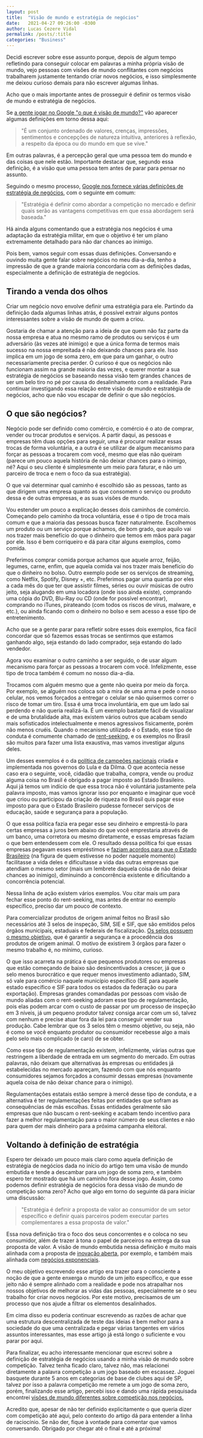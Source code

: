```yaml
---
layout: post
title:  "Visão de mundo e estratégia de negócios"
date:   2021-04-27 09:26:00 -0300
author: Lucas Cezere Vidal
permalink: /posts/:title
categories: "Business"
---
```

Decidi escrever sobre esse assunto porque, depois de algum tempo refletindo para conseguir colocar em palavras a minha própria visão de mundo, vejo pessoas com visões de mundo conflitantes com negócios trabalharem justamente tentando criar novos negócios, e isso simplesmente me deixou curioso demais para não escrever algumas linhas.

Acho que o mais importante antes de prosseguir é definir os termos visão de mundo e estratégia de negócios.

Se [a gente jogar no Google "o que é visão de mundo?"](https://www.google.com/search?q=o+que+%C3%A9+vis%C3%A3o+de+mundo&oq=o+que+%C3%A9+vis%C3%A3o+de+mundo&aqs=chrome..69i57j69i60.5027j0j1&sourceid=chrome&ie=UTF-8) vão aparecer algumas definições em torno dessa aqui:
>"É um conjunto ordenado de valores, crenças, impressões, sentimentos e concepções de natureza intuitiva, anteriores à reflexão, a respeito da época ou do mundo em que se vive."

Em outras palavras, é a percepção geral que uma pessoa tem do mundo e das coisas que nele estão. Importante destacar que, segundo essa definição, é a visão que uma pessoa tem antes de parar para pensar no assunto.

Seguindo o mesmo processo, [Google nos fornece várias definições de estratégia de negócios](https://www.google.com/search?q=estrat%C3%A9gia+de+neg%C3%B3cio&oq=estrat%C3%A9gia+de+neg%C3%B3cio&aqs=chrome.0.69i59j69i61.3621j0j1&sourceid=chrome&ie=UTF-8), com o seguinte em comum:
>"Estratégia é definir como abordar a competição no mercado e definir quais serão as vantagens competitivas em que essa abordagem será baseada."

Há ainda alguns comentando que a estratégia nos negócios é uma adaptação da estratégia militar, em que o objetivo é ter um plano extremamente detalhado para não dar chances ao inimigo.

Pois bem, vamos seguir com essas duas definições. Conversando e ouvindo muita gente falar sobre negócios no meu dia-a-dia, tenho a impressão de que a grande maioria concordaria com as definições dadas, especialmente a definição de estratégia de negócios.

## Tirando a venda dos olhos

Criar um negócio novo envolve definir uma estratégia para ele. Partindo da definição dada algumas linhas atrás, é possível extrair alguns pontos interessantes sobre a visão de mundo de quem a criou.

Gostaria de chamar a atenção para a ideia de que quem não faz parte da nossa empresa e atua no mesmo ramo de produtos ou serviços é um adversário (às vezes até inimigo) e que a única forma de termos mais sucesso na nossa empreitada é não deixando chances para ele. Isso implica em um jogo de soma zero, em que para um ganhar, o outro necessariamente precisa perder. O curioso é que os negócios não funcionam assim na grande maioria das vezes, e querer montar a sua estratégia de negócios se baseando nessa visão tem grandes chances de ser um belo tiro no pé por causa do desalinhamento com a realidade. Para continuar investigando essa relação entre visão de mundo e estratégia de negócios, acho que não vou escapar de definir o que são negócios.

## O que são negócios?

Negócio pode ser definido como comércio, e comércio é o ato de comprar, vender ou trocar produtos e serviços. A partir daqui, as pessoas e empresas têm duas opções para seguir, uma é procurar realizar essas trocas de forma voluntária, e a outra é se utilizar de algum mecanismo para forçar as pessoas a trocarem com você, mesmo que elas não queiram (parece um pouco aquela história de não deixar chances para o inimigo, né? Aqui o seu cliente é simplesmente um meio para faturar, e não um parceiro de troca e nem o foco da sua estratégia).

O que vai determinar qual caminho é escolhido são as pessoas, tanto as que dirigem uma empresa quanto as que consomem o serviço ou produto dessa e de outras empresas, e  as suas visões de mundo.

Vou estender um pouco a explicação desses dois caminhos de comércio. Começando pelo caminho da troca voluntária, esse é o tipo de troca mais comum e que a maioria das pessoas busca fazer naturalmente. Escolhemos um produto ou um serviço porque achamos, de bom grado, que aquilo vai nos trazer mais benefício do que o dinheiro que temos em mãos para pagar por ele. Isso é bem corriqueiro e dá para citar alguns exemplos, como comida.

Preferimos comprar comida porque achamos que aquele arroz, feijão, legumes, carne, enfim, que aquela comida vai nos trazer mais benefício do que o dinheiro no bolso. Outro exemplo pode ser os serviços de streaming, como Netflix, Spotify, Disney +, etc. Preferimos pagar uma quantia por eles a cada mês do que ter que assistir filmes, séries ou ouvir músicas de outro jeito, seja alugando em uma locadora (onde isso ainda existe), comprando uma cópia do DVD, Blu-Ray ou CD (onde for possível encontrar), comprando no iTunes, pirateando (com todos os riscos de vírus, malware, e etc.), ou ainda ficando com o dinheiro no bolso e sem acesso a esse tipo de entretenimento.

Acho que se a gente parar para refletir sobre esses dois exemplos, fica fácil concordar que só fazemos essas trocas se sentirmos que estamos ganhando algo, seja estando do lado comprador, seja estando do lado vendedor.

Agora vou examinar o outro caminho a ser seguido, o de usar algum mecanismo para forçar as pessoas a trocarem com você. Infelizmente, esse tipo de troca também é comum no nosso dia-a-dia.

Trocamos com alguém mesmo que a gente não queira por meio da força. Por exemplo, se alguém nos coloca sob a mira de uma arma e pede o nosso celular, nos vemos forçados a entregar o celular se não quisermos correr o risco de tomar um tiro. Essa é uma troca involuntária, em que um lado sai perdendo e não queria realizá-la. É um exemplo bastante fácil de visualizar e de uma brutalidade alta, mas existem vários outros que acabam sendo mais sofisticados intelectualmente e menos agressivos fisicamente, porém não menos cruéis. Quando o mecanismo utilizado é o Estado, esse tipo de conduta é comumente chamado de [rent-seeking](https://www.investopedia.com/terms/r/rentseeking.asp), e os exemplos no Brasil são muitos para fazer uma lista exaustiva, mas vamos investigar alguns deles.

Um desses exemplos é o da [política de campeões nacionais](https://comoinvestir.thecap.com.br/campeoes-nacionais/) criada e implementada nos governos do Lula e da Dilma. O que acontecia nesse caso era o seguinte, você, cidadão que trabalha, compra, vende ou produz alguma coisa no Brasil é obrigado a pagar imposto ao Estado Brasileiro. Aqui já temos um indício de que essa troca não é voluntária justamente pela palavra imposto, mas vamos ignorar isso por enquanto e imaginar que você que criou ou participou da criação de riqueza no Brasil quis pagar esse imposto para que o Estado Brasileiro pudesse fornecer serviços de educação, saúde e segurança para a população.

O que essa política fazia era pegar esse seu dinheiro e emprestá-lo para certas empresas a juros bem abaixo do que você emprestaria através de um banco, uma corretora ou mesmo diretamente, e essas empresas faziam o que bem entendessem com ele. O resultado dessa política foi que essas empresas pegavam esses empréstimos e [faziam acordos para que o Estado Brasileiro](https://www.esquerdadiario.com.br/Lula-e-Dilma-receberam-R-150mi-da-JBS-o-PT-nao-pode-mudar-as-regras-do-jogo-que-sempre-jogou) (na figura de quem estivesse no poder naquele momento) facilitasse a vida deles e dificultasse a vida das outras empresas que atendiam o mesmo setor (mais um lembrete daquela coisa de não deixar chances ao inimigo), diminuindo a concorrência existente e dificultando a concorrência potencial.

Nessa linha de ação existem vários exemplos. Vou citar mais um para fechar esse ponto do rent-seeking, mas antes de entrar no exemplo específico, preciso dar um pouco de contexto.

Para comercializar produtos de origem animal feitos no Brasil são necessários até 3 selos de inspeção, SIM, SIE e SIF, que são emitidos pelos órgãos municipais, estaduais e federais de fiscalização. [Os selos possuem o mesmo objetivo](http://www.cidasc.sc.gov.br/blog/2019/12/14/selos-de-inspecao-de-alimentos-de-origem-animal-sif-sie-e-sim-por-que-sao-importantes/), que é garantir a segurança e a procedência dos produtos de origem animal. O motivo de existirem 3 órgãos para fazer o mesmo trabalho é, no mínimo, curioso.

O que isso acarreta na prática é que pequenos produtores ou empresas que estão começando de baixo são desincentivados a crescer, já que o selo menos burocrático e que requer menos investimento adiantado, SIM, só vale para comércio naquele município específico (SIE para aquele estado específico e SIF para todos os estados da federação ou para exportação). Empresas grandes comandadas por pessoas com visão de mundo aliadas com o rent-seeking adoram esse tipo de regulamentação, pois elas podem arcar com o custo de passar por um processo de inspeção em 3 níveis, já um pequeno produtor talvez consiga arcar com um só, talvez com nenhum e precise atuar fora da lei para conseguir vender sua produção. Cabe lembrar que os 3 selos têm o mesmo objetivo, ou seja, não é como se você enquanto produtor ou consumidor recebesse algo a mais pelo selo mais complicado (e caro) de se obter.

Como esse tipo de regulamentação existem, infelizmente, várias outras que restringem a liberdade de entrada em um segmento do mercado. Em outras palavras, não deixam que alternativas às empresas ou entidades já estabelecidas no mercado apareçam, fazendo com que nós enquanto consumidores sejamos forçados a consumir dessas empresas (novamente aquela coisa de não deixar chance para o inimigo).

Regulamentações estatais estão sempre à mercê desse tipo de conduta, e a alternativa é ter regulamentações feitas por entidades que sofram as consequências de más escolhas. Essas entidades geralmente são empresas que não buscam o rent-seeking e acabam tendo incentivo para fazer a melhor regulamentação para o maior número de seus clientes e não para quem der mais dinheiro para a próxima campanha eleitoral.

## Voltando à definição de estratégia

Espero ter deixado um pouco mais claro como aquela definição de estratégia de negócios dada no início do artigo tem uma visão de mundo embutida e tende a descambar para um jogo de soma zero, e também espero ter mostrado que há um caminho fora desse jogo. Assim, como podemos definir estratégia de negócios fora dessa visão de mundo de competição soma zero? Acho que algo em torno do seguinte dá para iniciar uma discussão:
>"Estratégia é definir a proposta de valor ao consumidor de um setor específico e definir quais parceiros podem executar partes complementares a essa proposta de valor."

Essa nova definição tira o foco dos seus concorrentes e o coloca no seu consumidor, além de trazer à tona o papel de parceiros na entrega da sua proposta de valor. A visão de mundo embutida nessa definição é muito mais alinhada com a proposta de [inovação aberta](https://www.ufrgs.br/icd/o-que-e-inovacao-aberta-open-innovation/#:~:text=A%20Inova%C3%A7%C3%A3o%20Aberta%20pode%20ser,e%20refor%C3%A7ar%20o%20valor%20agregado.), por exemplo, e também mais alinhada com [negócios exponenciais](https://app.startse.com/artigos/gestao-negocios-modelos-empresas-exponenciais).

O meu objetivo escrevendo esse artigo era trazer para o consciente a noção de que a gente enxerga o mundo de um jeito específico, e que esse jeito não é sempre alinhado com a realidade e pode nos atrapalhar nos nossos objetivos de melhorar as vidas das pessoas, especialmente se o seu trabalho for criar novos negócios. Por este motivo, precisamos de um processo que nos ajude a filtrar os elementos desalinhados.

Em cima disso eu poderia continuar escrevendo as razões de achar que uma estrutura descentralizada de teste das ideias é bem melhor para a sociedade do que uma centralizada e pegar várias tangentes em vários assuntos interessantes, mas esse artigo já está longo o suficiente e vou parar por aqui.

Para finalizar, eu acho interessante mencionar que escrevi sobre a definição de estratégia de negócios usando a minha visão de mundo sobre competição. Talvez tenha ficado claro, talvez não, mas relacionei diretamente a palavra competição a um jogo baseado em escassez. Joguei basquete durante 5 anos em categorias de base de clubes aqui de SP, talvez por isso a palavra competição me remete a um jogo de soma zero, porém, finalizando esse artigo, percebi isso e dando uma rápida pesquisada encontrei [visões de mundo diferentes sobre competição nos negócios.](https://mises.org.br/Article.aspx?id=1916)

Acredito que, apesar de não ter definido explicitamente o que queria dizer com competição até aqui, pelo contexto do artigo dá para entender a linha de raciocínio. Se não der, fique à vontade para comentar que vamos conversando. Obrigado por chegar até o final e até a próxima!
